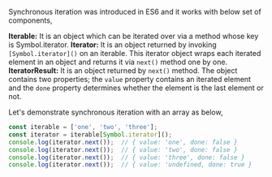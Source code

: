 
  Synchronous iteration was introduced in ES6 and it works with below set of components,

  **Iterable:** It is an object which can be iterated over via a method whose key is Symbol.iterator.
  **Iterator:** It is an object returned by invoking `[Symbol.iterator]()` on an iterable. This iterator object wraps each iterated element in an object and returns it via `next()` method one by one.
  **IteratorResult:** It is an object returned by `next()` method. The object contains two properties; the `value` property contains an iterated element and the `done` property  determines whether the element is the last element or not.

  Let's demonstrate synchronous iteration with an array as below,

  ```javascript
  const iterable = ['one', 'two', 'three'];
  const iterator = iterable[Symbol.iterator]();
  console.log(iterator.next());  // { value: 'one', done: false }
  console.log(iterator.next());  // { value: 'two', done: false }
  console.log(iterator.next());  // { value: 'three', done: false }
  console.log(iterator.next());  // { value: 'undefined, done: true }
  ```
